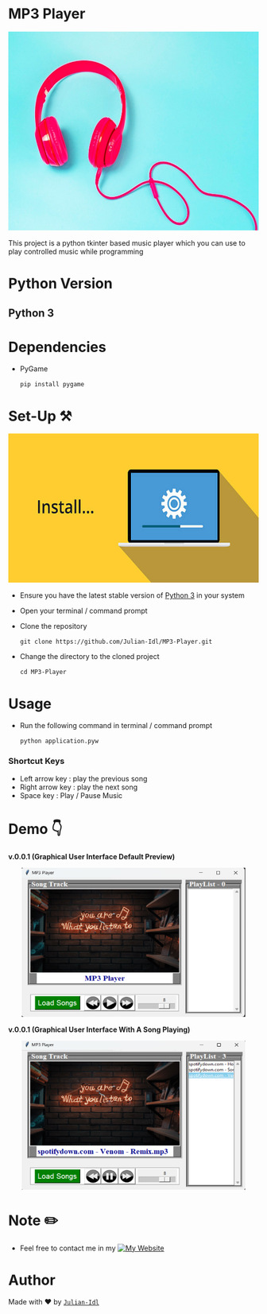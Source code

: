 # **MP3 Player**

<p align = "center"><img src = "./icons/music1.jpg" height = 400 alt = "Wallet Icon"></p>

This project is a python tkinter based music player which you can use to
play controlled music while programming

# Python Version

## Python 3

# Dependencies

- PyGame

    ```
    pip install pygame
    ```

# Set-Up ⚒️

<p align = "center"><img src = "./icons/istockphoto-615991428-612x612.jpg" height = 300 alt = "SetUp Icon"></p>

- Ensure you have the latest stable version of [Python 3](https://www.python.org/downloads/) in your system

- Open your terminal / command prompt

- Clone the repository 
    ```
    git clone https://github.com/Julian-Idl/MP3-Player.git
    ```
- Change the directory to the cloned project
    
    ```
    cd MP3-Player
    ```
# Usage

- Run the following command in terminal / command prompt
    ```
    python application.pyw
    ```

### Shortcut Keys

- Left arrow key : play the previous song
- Right arrow key : play the next song
- Space key : Play / Pause Music

# Demo 👇

**v.0.0.1 (Graphical User Interface Default Preview)**


<p align = "center"><img src = "./icons/defaultpreview.png" height = 300 width = 450 alt = "AITranscriber Snapshot v1"></p>


**v.0.0.1 (Graphical User Interface With A Song Playing)**

<p align = "center"><img src = "./icons/songpreview.png" height = 300 width = 450 alt = "AITranscriber Snapshot v1"></p>

# Note ✏️

- Feel free to contact me in my  [![My Website](https://img.shields.io/website?down_color=Red&down_message=Offline&style=for-the-badge&up_color=Green&up_message=Online&url=https%3A%2F%2Fjulian-idl.codes)](https://julian-idl.codes)

# Author

Made with ♥ by [`Julian-Idl`](https://julian-idl.codes) 